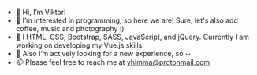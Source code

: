 - 👋 Hi, I’m Viktor!
- 👀 I’m interested in programming, so here we are! Sure, let's also add coffee, music and photography :)
- 🌱 I  HTML, CSS, Bootstrap, SASS, JavaScript, and jQuery. Currently I am working on developing my Vue.js skills.
- 💞️ Also I’m actively looking for a new experience, so &#8595;
- 📫 Please feel free to reach me at vhimma@protonmail.com
